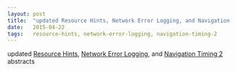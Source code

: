 ```yaml
---
layout: post
title:  "updated Resource Hints, Network Error Logging, and Navigation Timing 2 abstracts"
date:   2015-04-22
tags:   resource-hints, network-error-logging, navigation-timing-2
---
```


updated [Resource Hints](/spec/resource-hints), [Network Error Logging](/spec/network-error-logging), and [Navigation Timing 2](/spec/navigation-timing-2) abstracts

